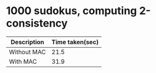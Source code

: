 # 1000 sudokus, computing 2-consistency

| Description | Time taken(sec) |
| ----------- | --------------- |
| Without MAC | 21.5            |
| With MAC    | 31.9            |

